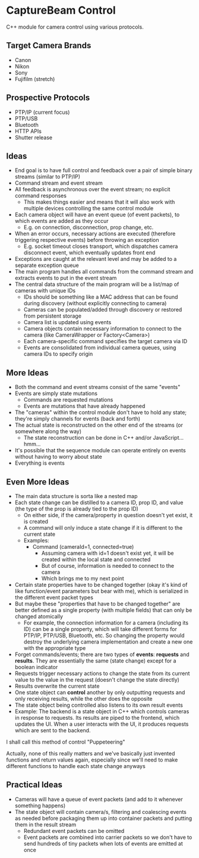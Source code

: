 # CaptureBeam Control
C++ module for camera control using various protocols.

## Target Camera Brands
- Canon
- Nikon
- Sony
- Fujifilm (stretch)

## Prospective Protocols
- PTP/IP (current focus)
- PTP/USB
- Bluetooth
- HTTP APIs
- Shutter release

## Ideas
- End goal is to have full control and feedback over a pair of simple binary streams (similar to PTP/IP)
- Command stream and event stream
- All feedback is asynchronous over the event stream; no explicit command responses
  - This makes things easier and means that it will also work with multiple devices controlling the same control module
- Each camera object will have an event queue (of event packets), to which events are added as they occur
  - E.g. on connection, disconnection, prop change, etc.
- When an error occurs, necessary actions are executed (therefore triggering respective events) before throwing an exception
  - E.g. socket timeout closes transport, which dispatches camera disconnect event, which eventually updates front end
- Exceptions are caught at the relevant level and may be added to a separate exception queue
- The main program handles all commands from the command stream and extracts events to put in the event stream
- The central data structure of the main program will be a list/map of cameras with unique IDs
  - IDs should be something like a MAC address that can be found during discovery (without explicitly connecting to camera)
  - Cameras can be populated/added through discovery or restored from persistent storage
  - Camera list is updated using events
  - Camera objects contain necessary information to connect to the camera (like CameraWrapper or Factory\<Camera>)
  - Each camera-specific command specifies the target camera via ID
  - Events are consolidated from individual camera queues, using camera IDs to specify origin

## More Ideas
- Both the command and event streams consist of the same "events"
- Events are simply state mutations
  - Commands are requested mutations
  - Events are mutations that have already happened
- The "cameras" within the control module don't have to hold any state; they're simply channels for events (back and forth)
- The actual state is reconstructed on the other end of the streams (or somewhere along the way)
  - The state reconstruction can be done in C++ and/or JavaScript... hmm...
- It's possible that the sequence module can operate entirely on events without having to worry about state
- Everything is events

## Even More Ideas
- The main data structure is sorta like a nested map
- Each state change can be distilled to a camera ID, prop ID, and value (the type of the prop is already tied to the prop ID)
  - On either side, if the camera/property in question doesn't yet exist, it is created
  - A command will only induce a state change if it is different to the current state
  - Examples:
    - Command (cameraId=1, connected=true)
      - Assuming camera with id=1 doesn't exist yet, it will be created within the local state and connected
      - But of course, information is needed to connect to the camera
      - Which brings me to my next point
- Certain state properties have to be changed together (okay it's kind of like function/event parameters but bear with me), which is serialized in the different event packet types
- But maybe these "properties that have to be changed together" are better defined as a single property (with multiple fields) that can only be changed atomically
  - For example, the connection information for a camera (including its ID) can be a single property, which will take different forms for PTP/IP, PTP/USB, Bluetooth, etc. So changing the property would destroy the underlying camera implementation and create a new one with the appropriate type
- Forget commands/events; there are two types of **events**: **requests** and **results**. They are essentially the same (state change) except for a boolean indicator
- Requests trigger necessary actions to change the state from its current value to the value in the request (doesn't change the state directly)
- Results overwrite the current state
- One state object can **control** another by only outputting requests and only receiving results, while the other does the opposite
- The state object being controlled also listens to its own result events
- Example: The backend is a state object in C++ which controls cameras in response to requests. Its results are piped to the frontend, which updates the UI. When a user interacts with the UI, it produces requests which are sent to the backend.

I shall call this method of control "Puppeteering"

Actually, none of this really matters and we've basically just invented functions and return values again, especially since we'll need to make different functions to handle each state change anyways

## Practical Ideas
- Cameras will have a queue of event packets (and add to it whenever something happens)
- The state object will contain camera/s, filtering and coalescing events as needed before packaging them up into container packets and putting them in the result stream
  - Redundant event packets can be omitted
  - Event packets are combined into carrier packets so we don't have to send hundreds of tiny packets when lots of events are emitted at once